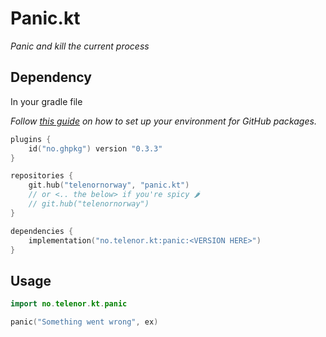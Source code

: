# Panic.kt

_Panic and kill the current process_

## Dependency

In your gradle file

_Follow [this guide](https://github.com/testersen/no.ghpkg) on how to set up your environment for GitHub packages._

```kt
plugins {
	id("no.ghpkg") version "0.3.3"
}

repositories {
	git.hub("telenornorway", "panic.kt")
	// or <.. the below> if you're spicy 🌶️
	// git.hub("telenornorway")
}

dependencies {
	implementation("no.telenor.kt:panic:<VERSION HERE>")
}
```

## Usage

```kt
import no.telenor.kt.panic

panic("Something went wrong", ex)
```
